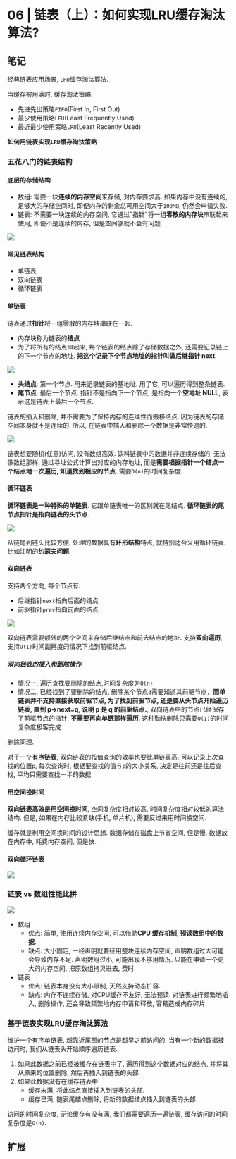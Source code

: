 # 06 | 链表（上）：如何实现LRU缓存淘汰算法?

## 笔记

经典链表应用场景, `LRU`缓存淘汰算法.

当缓存被用满时, 缓存淘汰策略:

* 先进先出策略`FIFO`(First In, First Out)
* 最少使用策略`LFU`(Least Frequently Used)
* 最近最少使用策略`LRU`(Least Recently Used)

**如何用链表实现`LRU`缓存淘汰策略**

### 五花八门的链表结构

#### 底层的存储结构

* 数组: 需要一块**连续的内存空间**来存储, 对内存要求高. 如果内存中没有连续的, 足够大的存储空间时, 即便内存的剩余总可用空间大于`100MB`, 仍然会申请失败.
* 链表: 不需要一块连续的内存空间, 它通过"指针"将一组**零散的内存块**串联起来使用, 即便不是连续的内存, 但是空间够就不会有问题.

![](./img/06_01.jpg)

#### 常见链表结构

* 单链表
* 双向链表
* 循环链表

#### 单链表

链表通过**指针**将一组零散的内存块串联在一起.

* 内存块称为链表的**结点**
* 为了将所有的结点串起来, 每个链表的结点除了存储数据之外, 还需要记录链上的下一个节点的地址. **把这个记录下个节点地址的指针叫做后继指针 next**.

![](./img/06_02.jpg)

* **头结点**: 第一个节点. 用来记录链表的基地址. 用了它, 可以遍历得到整条链表.
* **尾节点**: 最后一个节点. 指针不是指向下一个节点, 是指向一个**空地址 NULL**, 表示这是链表上最后一个节点.

链表的插入和删除, 并不需要为了保持内存的连续性而搬移结点. 因为链表的存储空间本身就不是连续的. 所以, 在链表中插入和删除一个数据是非常快速的.

![](./img/06_03.jpg)

链表想要随机(任意)访问, 没有数组高效. 饮料链表中的数据并非连续存储的, 无法像数组那样, 通过寻址公式计算出对应的内存地址, 而是**需要根据指针一个结点一个结点地一次遍历, 知道找到相应的节点**. 需要`O(n)`的时间复杂度.

#### 循环链表

**循环链表是一种特殊的单链表**. 它跟单链表唯一的区别就在尾结点. **循环链表的尾节点指针是指向链表的头节点**.

![](./img/06_04.jpg)

从链尾到链头比较方便. 处理的数据具有**环形结构**特点, 就特别适合采用循环链表. 比如注明的**约瑟夫问题**.

#### 双向链表

支持两个方向, 每个节点有:

* 后继指针`next`指向后面的结点
* 前驱指针`prev`指向前面的结点

![](./img/06_05.jpg)

双向链表需要额外的两个空间来存储后继结点和前去结点的地址. 支持**双向遍历**, 支持`O(1)`时间副再度的情况下找到前驱结点.

##### 双向链表的插入和删除操作

* 情况一, 遍历查找要删除的结点,时间复杂度为`O(n)`.
* 情况二, 已经找到了要删除的结点, 删除某个节点`q`需要知道其前驱节点，**而单链表并不支持直接获取前驱节点, 为了找到前驱节点, 还是要从头节点开始遍历链表, 直到 p->next=q, 说明 p 是 q 的前驱结点.**, 双向链表中的节点已经保存了前驱节点的指针, **不需要再向单链那样遍历**. 这种勤快删除只需要`O(1)`的时间复杂度极客完成.

删除同理.

对于一个**有序链表**, 双向链表的按值查询的效率也要比单链表高. 可以记录上次查找的位置`p`, 每次查询时, 根据要查找的值与`p`的大小关系, 决定是往前还是往后查找, 平均只需要查找一半的数据.

#### 用空间换时间

**双向链表高效是用空间换时间**, 空间复杂度相对较高, 时间复杂度相对较低的算法结构. 但是, 如果在内存比较紧缺(手机, 单片机), 需要反过来用时间换空间.

缓存就是利用空间换时间的设计思想. 数据存储在磁盘上节省空间, 但是慢. 数据放在内存中, 耗费内存空间, 但是快.

#### 双向循环链表

![](./img/06_06.jpg)

### 链表 vs 数组性能比拼

![](./img/06_07.jpg)

* 数组
	* 优点: 简单, 使用连续内存空间, 可以借助**CPU 缓存机制, 预读数组中的数据**.
	* 缺点: 大小固定, 一经声明就要征用整块连续内存空间, 声明数组过大可能会导致内存不足. 声明数组过小, 可能出现不够用情况. 只能在申请一个更大的内存空间, 把原数组拷贝进去, 费时.
* 链表
	* 优点: 链表本身没有大小限制, 天然支持动态扩容.
	* 缺点: 内存不连续存储, 对CPU缓存不友好, 无法预读. 对链表进行频繁地插入, 删除操作, 还会导致频繁地内存申请和释放, 容易造成内存碎片.

### 基于链表实现LRU缓存淘汰算法

维护一个有序单链表, 越靠近尾部的节点是越早之前访问的. 当有一个新的数据被访问时, 我们从链表头开始顺序遍历链表.

1. 如果此数据之前已经被缓存在链表中了, 遍历得到这个数据对应的结点, 并将其从原来的位置删除, 然后再插入到链表的头部.
2. 如果此数据没有在缓存链表中
	* 缓存未满, 将此结点直接插入到链表的头部.
	* 缓存已满, 链表尾结点删除, 将新的数据结点插入到链表的头部.

访问的时间复杂度, 无论缓存有没有满, 我们都需要遍历一遍链表, 缓存访问的时间复杂度是`O(n)`.

## 扩展